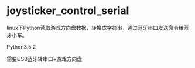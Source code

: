 # joysticker_control_serial
linux下Python读取游戏方向盘数据，转换成字符串，通过蓝牙串口发送命令给蓝牙小车。

Python3.5.2

需要USB蓝牙转串口+游戏方向盘

